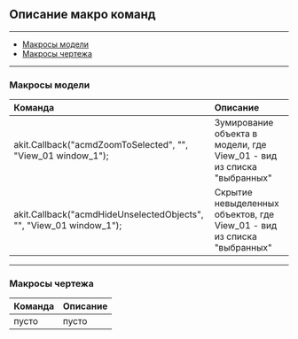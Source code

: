 ## Описание макро команд

-------------------------
* [Макросы модели](#Макросы-модели)
* [Макросы чертежа](#Макросы-чертежа)
-------------------------

### Макросы модели

| Команда | Описание |
|:-|:-|
| akit.Callback("acmdZoomToSelected", "", "View_01 window_1");          | Зумирование объекта в модели, где View_01 - вид из списка "выбранных" |
| akit.Callback("acmdHideUnselectedObjects", "", "View_01 window_1");   | Скрытие невыделенных объектов, где View_01 - вид из списка "выбранных" |

-------------------------

### Макросы чертежа

| Команда | Описание |
|:-|:-|
|пусто|пусто|
